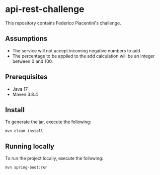 # api-rest-challenge
This repository contains Federico Piacentini's challenge.


## Assumptions

- The service will not accept incoming negative numbers to add.
- The percentage to be applied to the add calculation will be an integer between 0 and 100.

## Prerequisites
- Java 17
- Maven 3.8.4


## Install
To generate the jar, execute the following:
```
mvn clean install
```

## Running locally
To run the project locally, execute the following:
```
mvn spring-boot:run
```